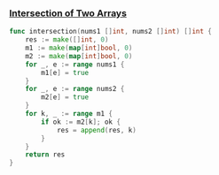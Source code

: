 ### [Intersection of Two Arrays](https://leetcode.com/problems/intersection-of-two-arrays/)


```Go
func intersection(nums1 []int, nums2 []int) []int {
	res := make([]int, 0)
	m1 := make(map[int]bool, 0)
	m2 := make(map[int]bool, 0)
	for _, e := range nums1 {
		m1[e] = true
	}
	for _, e := range nums2 {
		m2[e] = true
	}
	for k, _ := range m1 {
		if ok := m2[k]; ok {
			res = append(res, k)
		}
	}
	return res
}

```